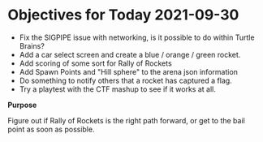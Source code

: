 # Objectives for Today 2021-09-30

- Fix the SIGPIPE issue with networking, is it possible to do within Turtle Brains?
- Add a car select screen and create a blue / orange / green rocket.
- Add scoring of some sort for Rally of Rockets
- Add Spawn Points and "Hill sphere" to the arena json information
- Do something to notify others that a rocket has captured a flag.
- Try a playtest with the CTF mashup to see if it works at all.

**Purpose**

Figure out if Rally of Rockets is the right path forward, or get to the bail point as soon as possible.
